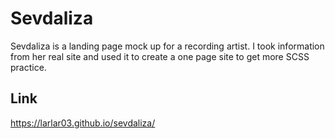 # Sevdaliza
Sevdaliza is a landing page mock up for a recording artist. I took information from her real site and used it to create a one page site to get more SCSS practice.

## Link
https://larlar03.github.io/sevdaliza/
